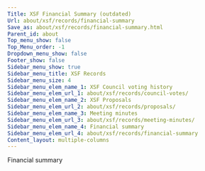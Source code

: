 ```yaml
---
Title: XSF Financial Summary (outdated)
Url: about/xsf/records/financial-summary
Save_as: about/xsf/records/financial-summary.html
Parent_id: about
Top_menu_show: false
Top_Menu_order: -1
Dropdown_menu_show: false
Footer_show: false
Sidebar_menu_show: true
Sidebar_menu_title: XSF Records
Sidebar_menu_size: 4
Sidebar_menu_elem_name_1: XSF Council voting history
Sidebar_menu_elem_url_1: about/xsf/records/council-votes/
Sidebar_menu_elem_name_2: XSF Proposals
Sidebar_menu_elem_url_2: about/xsf/records/proposals/
Sidebar_menu_elem_name_3: Meeting minutes
Sidebar_menu_elem_url_3: about/xsf/records/meeting-minutes/
Sidebar_menu_elem_name_4: Financial summary
Sidebar_menu_elem_url_4: about/xsf/records/financial-summary
Content_layout: multiple-columns
---
```


Financial summary